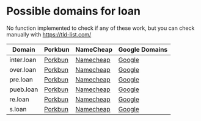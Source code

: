 # Possible domains for loan

No function implemented to check if any of these work, but you can check manually with https://tld-list.com/

| Domain | Porkbun | NameCheap | Google Domains |
|---|---|---|---|
| inter.loan | [Porkbun](https://porkbun.com/checkout/search?prb=e814663da1&tlds=&idnLanguage=&search=search&q=inter.loan) | [Namecheap](https://www.namecheap.com/domains/registration/results/?domain=inter.loan) | [Google](https://domains.google.com/registrar/search?searchTerm=inter.loan) |
| over.loan | [Porkbun](https://porkbun.com/checkout/search?prb=e814663da1&tlds=&idnLanguage=&search=search&q=over.loan) | [Namecheap](https://www.namecheap.com/domains/registration/results/?domain=over.loan) | [Google](https://domains.google.com/registrar/search?searchTerm=over.loan) |
| pre.loan | [Porkbun](https://porkbun.com/checkout/search?prb=e814663da1&tlds=&idnLanguage=&search=search&q=pre.loan) | [Namecheap](https://www.namecheap.com/domains/registration/results/?domain=pre.loan) | [Google](https://domains.google.com/registrar/search?searchTerm=pre.loan) |
| pueb.loan | [Porkbun](https://porkbun.com/checkout/search?prb=e814663da1&tlds=&idnLanguage=&search=search&q=pueb.loan) | [Namecheap](https://www.namecheap.com/domains/registration/results/?domain=pueb.loan) | [Google](https://domains.google.com/registrar/search?searchTerm=pueb.loan) |
| re.loan | [Porkbun](https://porkbun.com/checkout/search?prb=e814663da1&tlds=&idnLanguage=&search=search&q=re.loan) | [Namecheap](https://www.namecheap.com/domains/registration/results/?domain=re.loan) | [Google](https://domains.google.com/registrar/search?searchTerm=re.loan) |
| s.loan | [Porkbun](https://porkbun.com/checkout/search?prb=e814663da1&tlds=&idnLanguage=&search=search&q=s.loan) | [Namecheap](https://www.namecheap.com/domains/registration/results/?domain=s.loan) | [Google](https://domains.google.com/registrar/search?searchTerm=s.loan) |
